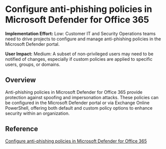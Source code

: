 # Configure anti-phishing policies in Microsoft Defender for Office 365

**Implementation Effort:** Low: Customer IT and Security Operations teams need to drive projects to configure and manage anti-phishing policies in the Microsoft Defender portal.

**User Impact:** Medium: A subset of non-privileged users may need to be notified of changes, especially if custom policies are applied to specific users, groups, or domains.

## Overview
Anti-phishing policies in Microsoft Defender for Office 365 provide protection against spoofing and impersonation attacks. These policies can be configured in the Microsoft Defender portal or via Exchange Online PowerShell, offering both default and custom policy options to enhance security within an organization.

## Reference
[Configure anti-phishing policies in Microsoft Defender for Office 365](https://learn.microsoft.com/en-us/defender-office-365/anti-phishing-policies-mdo-configure)
